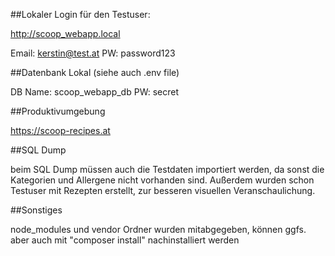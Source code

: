 
##Lokaler Login für den Testuser:

http://scoop_webapp.local

Email: kerstin@test.at
PW: password123


##Datenbank Lokal
(siehe auch .env file)

DB Name: scoop_webapp_db
PW: secret


##Produktivumgebung 

https://scoop-recipes.at


##SQL Dump

beim SQL Dump müssen auch die Testdaten importiert werden, 
da sonst die Kategorien und Allergene nicht vorhanden sind.
Außerdem wurden schon Testuser mit Rezepten erstellt, zur besseren
visuellen Veranschaulichung.


##Sonstiges

node_modules und vendor Ordner wurden mitabgegeben, 
können ggfs. aber auch mit "composer install" nachinstalliert werden
